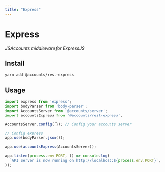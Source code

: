 ```yaml
---
title: "Express"
---
```


# Express

*JSAccounts middleware for ExpressJS*

## Install

```
yarn add @accounts/rest-express
```

## Usage

```javascript
import express from 'express';
import bodyParser from 'body-parser';
import AccountsServer from '@accounts/server';
import accountsExpress from '@accounts/rest-express';

AccountsServer.config({}); // Config your accounts server

// Config express
app.use(bodyParser.json());

app.use(accountsExpress(AccountsServer));

app.listen(process.env.PORT, () => console.log(
  `API Server is now running on http://localhost:${process.env.PORT}`,
));

```

